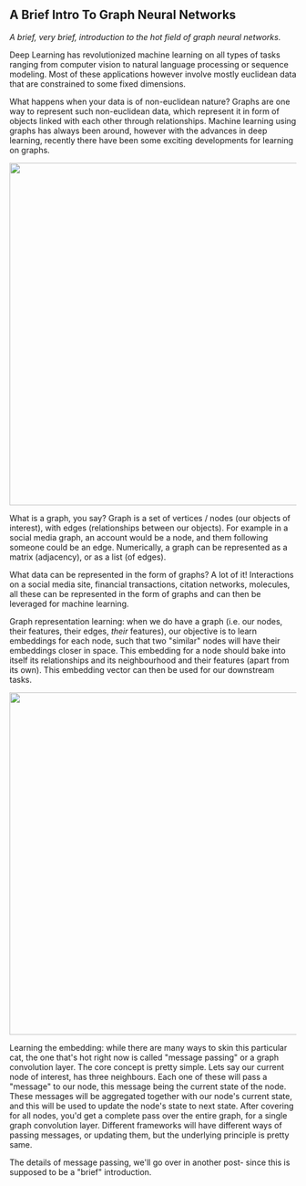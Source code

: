 
## A Brief Intro To Graph Neural Networks
*A brief, very brief, introduction to the hot field of graph neural networks.*

Deep Learning has revolutionized machine learning on all types of tasks ranging from computer vision to natural language processing or sequence modeling. Most of these applications however involve mostly euclidean data that are constrained to some fixed dimensions.

What happens when your data is of non-euclidean nature? Graphs are one way to represent such non-euclidean data, which represent it in form of objects linked with each other through relationships. Machine learning using graphs has always been around, however with the advances in deep learning, recently there have been some exciting developments for learning on graphs.

<img src="https://shindeshu.github.io/assets/images/euclidean.png" width="600" />

What is a graph, you say? Graph is a set of vertices / nodes (our objects of interest), with edges (relationships between our objects). For example in a social media graph, an account would be a node, and them following someone could be an edge. Numerically, a graph can be represented as a matrix (adjacency), or as a list (of edges).

What data can be represented in the form of graphs? A lot of it! Interactions on a social media site, financial transactions, citation networks, molecules, all these can be represented in the form of graphs and can then be leveraged for machine learning.

Graph representation learning: when we do have a graph (i.e. our nodes, their features, their edges, *their* features), our objective is to learn embeddings for each node, such that two "similar" nodes will have their embeddings closer in space. This embedding for a node should bake into itself its relationships and its neighbourhood and their features (apart from its own). This embedding vector can then be used for our downstream tasks.

<img src="https://shindeshu.github.io/assets/images/node_rep_learning.png" width="600" />

Learning the embedding: while there are many ways to skin this particular cat, the one that's hot right now is called "message passing" or a graph convolution layer. The core concept is pretty simple. Lets say our current node of interest, has three neighbours. Each one of these will pass a "message" to our node, this message being the current state of the node. These messages will be aggregated together with our node's current state, and this will be used to update the node's state to next state. After covering for all nodes, you'd get a complete pass over the entire graph, for a single graph convolution layer. Different frameworks will have different ways of passing messages, or updating them, but the underlying principle is pretty same.

The details of message passing, we'll go over in another post- since this is supposed to be a "brief" introduction.
